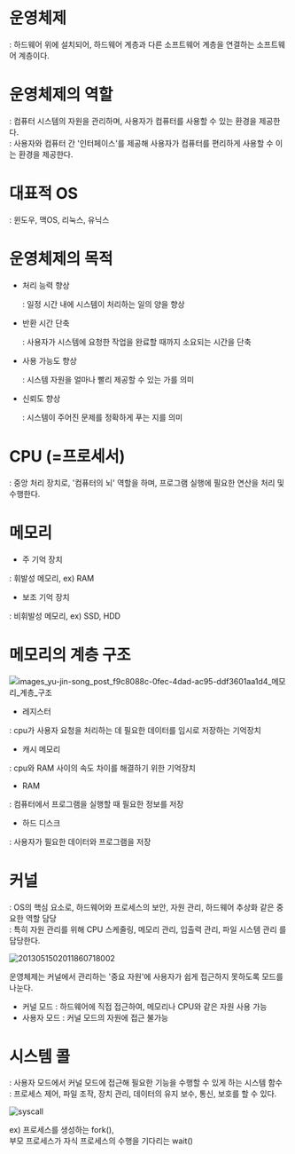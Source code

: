 # 운영체제 
: 하드웨어 위에 설치되어, 하드웨어 계층과 다른 소프트웨어 계층을 연결하는 소프트웨어 계층이다.

# 운영체제의 역할
: 컴퓨터 시스템의 자원을 관리하며, 사용자가 컴퓨터를 사용할 수 있는 환경을 제공한다.    
: 사용자와 컴퓨터 간 '인터페이스'를 제공해 사용자가 컴퓨터를 편리하게 사용할 수 이는 환경을 제공한다. 

# 대표적 OS
: 윈도우, 맥OS, 리눅스, 유닉스 

# 운영체제의 목적
- 처리 능력 향상
  
  : 일정 시간 내에 시스템이 처리하는 일의 양을 향상
- 반환 시간 단축
  
  : 사용자가 시스템에 요청한 작업을 완료할 때까지 소요되는 시간을 단축
- 사용 가능도 향상
  
  : 시스템 자원을 얼마나 빨리 제공할 수 있는 가를 의미
- 신뢰도 향상
  
  : 시스템이 주어진 문제를 정확하게 푸는 지를 의미

# CPU (=프로세서)
: 중앙 처리 장치로, '컴퓨터의 뇌' 역할을 하며, 프로그램 실행에 필요한 연산을 처리 및 수행한다.

# 메모리 
- 주 기억 장치

: 휘발성 메모리, ex) RAM

- 보조 기억 장치

: 비휘발성 메모리, ex) SSD, HDD

# 메모리의 계층 구조 
![images_yu-jin-song_post_f9c8088c-0fec-4dad-ac95-ddf3601aa1d4_메모리_계층_구조](https://github.com/leeshinbi/CS_Study/assets/109641586/1b42d318-1056-48da-8a06-af3c8ea7d8d0)

- 레지스터
  
: cpu가 사용자 요청을 처리하는 데 필요한 데이터를 임시로 저장하는 기억장치
- 캐시 메모리
  
: cpu와 RAM 사이의 속도 차이를 해결하기 위한 기억장치
- RAM

: 컴퓨터에서 프로그램을 실행할 때 필요한 정보를 저장
- 하드 디스크
  
: 사용자가 필요한 데이터와 프로그램을 저장

# 커널 
: OS의 핵심 요소로, 하드웨어와 프로세스의 보안, 자원 관리, 하드웨어 추상화 같은 중요한 역할 담당   
: 특히 자원 관리를 위해 CPU 스케줄링, 메모리 관리, 입출력 관리, 파일 시스템 관리 를 담당한다. 

![2013051502011860718002](https://github.com/leeshinbi/CS_Study/assets/109641586/4a6bcbba-5e5a-46b7-9d03-3ce342ea4142)

운영체제는 커널에서 관리하는 '중요 자원'에 사용자가 쉽게 접근하지 못하도록 모드를 나눈다. 
- 커널 모드  :  하드웨어에 직접 접근하여, 메모리나 CPU와 같은 자원 사용 가능
- 사용자 모드  : 커널 모드의 자원에 접근 불가능

# 시스템 콜 
: 사용자 모드에서 커널 모드에 접근해 필요한 기능을 수행할 수 있게 하는 시스템 함수    
: 프로세스 제어, 파일 조작, 장치 관리, 데이터의 유지 보수, 통신, 보호를 할 수 있다.    

![syscall](https://github.com/leeshinbi/CS_Study/assets/109641586/b7770994-ce0e-4be4-bc9c-c2f6be55e640)

ex)   프로세스를 생성하는 fork(),     
      부모 프로세스가 자식 프로세스의 수행을 기다리는 wait()
